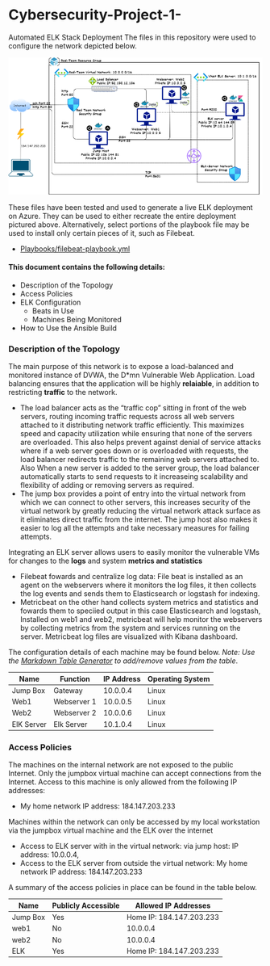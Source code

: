 # Cybersecurity-Project-1-
Automated ELK Stack Deployment
The files in this repository were used to configure the network depicted below.

![VNet, Azure](Images/Network_Diagram_2.png)

These files have been tested and used to generate a live ELK deployment on Azure. They can be used to either recreate the entire deployment pictured above. Alternatively, select portions of the playbook file may be used to install only certain pieces of it, such as Filebeat.
- [Playbooks/filebeat-playbook.yml](filebeat-playbook.yml)

#### This document contains the following details:
- Description of the Topology
- Access Policies
- ELK Configuration
  - Beats in Use
  - Machines Being Monitored
- How to Use the Ansible Build

### Description of the Topology
The main purpose of this network is to expose a load-balanced and monitored instance of DVWA, the D*mn Vulnerable Web Application.
Load balancing ensures that the application will be highly **relaiable**, in addition to restricting **traffic** to the network.
- The load balancer acts as the “traffic cop” sitting in front of the web servers, routing incoming traffic requests across all web servers attached to it distributing network traffic efficiently. This maximizes speed and capacity utilization while ensuring that none of the servers are overloaded. This also helps prevent against denial of service attacks where if a web server goes down or is overloaded with requests, the load balancer redirects traffic to the remaining web servers attached to. Also When a new server is added to the server group, the load balancer automatically starts to send requests to it increaseing scalability and flexibility of adding or removing servers as required.
- The jump box provides a point of entry into the virtual network from which we can connect to other servers, this increases security of the virtual network by greatly reducing the virtual network attack surface as it eliminates direct traffic from the internet. The jump host also makes it easier to log all the attempts and take necessary measures for failing attempts.  

Integrating an ELK server allows users to easily monitor the vulnerable VMs for changes to the **logs** and system **metrics and statistics**
- Filebeat fowards and centralize log data: File beat is installed as an agent on the webservers where it monitors the log files, it then collects the log events and sends them to Elasticsearch or logstash for indexing.
- Metricbeat on the other hand collects system metrics and statistics and fowards them to speciied output in this case Elasticsearch and logstash, Installed on web1 and web2, metricbeat will help monitor the webservers by collecting metrics from the system and services running on the server. Metricbeat log files are visualized with Kibana dashboard.

The configuration details of each machine may be found below.
_Note: Use the [Markdown Table Generator](http://www.tablesgenerator.com/markdown_tables) to add/remove values from the table_.

| Name     | Function | IP Address | Operating System |
|------------|-------------|------------|----------------|
| Jump Box   | Gateway     | 10.0.0.4   | Linux          |
| Web1       | Webserver 1 | 10.0.0.5   | Linux          |
| Web2       | Webserver 2 | 10.0.0.6   | Linux          |
| ElK Server | Elk Server  | 10.1.0.4   | Linux          |


### Access Policies
The machines on the internal network are not exposed to the public Internet. 
Only the jumpbox virtual machine can accept connections from the Internet. Access to this machine is only allowed from the following IP addresses:
- My home network IP address: 184.147.203.233

Machines within the network can only be accessed by my local workstation via the jumpbox virtual machine and the ELK over the internet  
- Access to ELK server with in the virtual network: via jump host: IP address: 10.0.0.4,
- Access to the ELK server from outside the virtual network: My home network IP address: 184.147.203.233

A summary of the access policies in place can be found in the table below.

| Name     | Publicly Accessible | Allowed IP Addresses        |
|----------|---------------------|-----------------------------|
| Jump Box | Yes                 | Home IP: 184.147.203.233    |
| web1     | No                  | 10.0.0.4                    |
| web2     | No                  | 10.0.0.4                    |
| ELK      | Yes                 | Home IP: 184.147.203.233    |

